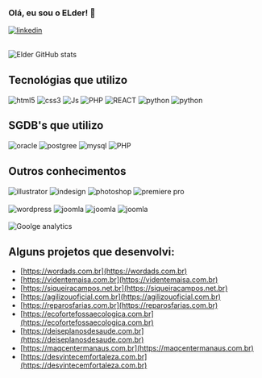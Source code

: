 ### Olá, eu sou o ELder! 👋

<div style= "display: inline_block"<br/>
  <a href="https://linkedin.com/in/elder-ciencia-de-dados" target="_blank"> <img align="center" alt="linkedin" src="https://img.shields.io/badge/LinkedIn-0077B5?style=for-the-badge&logo=linkedin&logoColor=white" /></a>
</div><br/>



![Elder GitHub stats](https://github-readme-stats.vercel.app/api?username=eldercamposds&show_icons=true&theme=merko)

## Tecnológias que utilizo

<div style= "display: inline_block"<br/>
  <img align="center" alt="html5" src="https://img.shields.io/badge/HTML5-E34F26?style=for-the-badge&logo=html5&logoColor=white"/>
  <img align="center" alt="css3" src="https://img.shields.io/badge/CSS3-1572B6?style=for-the-badge&logo=css3&logoColor=white"/>
  <img align="center" alt="Js" src="https://img.shields.io/badge/JavaScript-F7DF1E?style=for-the-badge&logo=javascript&logoColor=black"/>
  <img align="center" alt="PHP" src="https://img.shields.io/badge/PHP-777BB4?style=for-the-badge&logo=php&logoColor=white"/>
  <img align="center" alt="REACT" src="https://img.shields.io/badge/React-20232A?style=for-the-badge&logo=react&logoColor=61DAFB"/>
  <img align="center" alt="python" src="https://img.shields.io/badge/Python-3776AB?style=for-the-badge&logo=python&logoColor=white"/>
  <img align="center" alt="python" src="https://img.shields.io/badge/Java-ED8B00?style=for-the-badge&logo=java&logoColor=white"/>
</div>

## SGDB's que utilizo 

<div style= "display: inline_block"<br/>
  <img align="center" alt="oracle" src="https://img.shields.io/badge/Oracle-F80000?style=for-the-badge&logo=Oracle&logoColor=white"/>
  <img align="center" alt="postgree" src="https://img.shields.io/badge/PostgreSQL-316192?style=for-the-badge&logo=postgresql&logoColor=white"/>
  <img align="center" alt="mysql" src="https://img.shields.io/badge/MySQL-005C84?style=for-the-badge&logo=mysql&logoColor=white"/>
  <img align="center" alt="PHP" src="https://img.shields.io/badge/PHP-777BB4?style=for-the-badge&logo=php&logoColor=white"/>
</div>

## Outros conhecimentos
<div style= "display: inline_block"<br/>
  <img align="center" alt="illustrator" src="https://img.shields.io/badge/Adobe%20Illustrator-FF9A00?style=for-the-badge&logo=adobe%20illustrator&logoColor=white"/>
  <img align="center" alt="indesign" src="https://img.shields.io/badge/Adobe%20InDesign-FF3366?style=for-the-badge&logo=Adobe%20InDesign&logoColor=white"/>
  <img align="center" alt="photoshop" src="https://img.shields.io/badge/Adobe%20Photoshop-31A8FF?style=for-the-badge&logo=Adobe%20Photoshop&logoColor=black"/>
   <img align="center" alt="premiere pro" src="https://img.shields.io/badge/Adobe%20Premiere%20Pro-9999FF?style=for-the-badge&logo=Adobe%20Premiere%20Pro&logoColor=white"/>
  <br/>
  <br/>
  <img align="center" alt="wordpress" src="https://img.shields.io/badge/Wordpress-21759B?style=for-the-badge&logo=wordpress&logoColor=white"/>
  <img align="center" alt="joomla" src="https://img.shields.io/badge/Joomla-5091CD?style=for-the-badge&logo=joomla&logoColor=white"/>
  <img align="center" alt="joomla" src="https://img.shields.io/badge/Wix-000?style=for-the-badge&logo=wix&logoColor=white"/>
  <img align="center" alt="joomla" src="https://img.shields.io/badge/Blogger-FF5722?style=for-the-badge&logo=blogger&logoColor=white"/><br><br>
  <img align="center" alt="Goolge analytics" src="https://img.shields.io/badge/Google%20Analytics-E37400?style=for-the-badge&logo=google%20analytics&logoColor=white"/>
</div>

## Alguns projetos que desenvolvi:

- [https://wordads.com.br](https://wordads.com.br)<br/>
- [https://videntemaisa.com.br](https://videntemaisa.com.br)<br/>
- [https://siqueiracampos.net.br](https://siqueiracampos.net.br)<br/>
- [https://agilizouoficial.com.br](https://agilizouoficial.com.br)<br/>
- [https://reparosfarias.com.br](https://reparosfarias.com.br)<br/>
- [https://ecofortefossaecologica.com.br](https://ecofortefossaecologica.com.br)<br/>
- [https://deiseplanosdesaude.com.br](https://deiseplanosdesaude.com.br)<br/>
- [https://maqcentermanaus.com.br](https://maqcentermanaus.com.br)<br/>
- [https://desvintecemfortaleza.com.br](https://desvintecemfortaleza.com.br)<br/>




